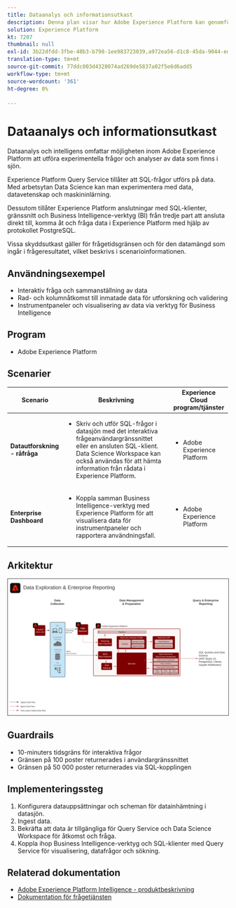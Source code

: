 ```yaml
---
title: Dataanalys och informationsutkast
description: Denna plan visar hur Adobe Experience Platform kan genomföra experimentella frågor och analyser av data som finns i sjön.
solution: Experience Platform
kt: 7207
thumbnail: null
exl-id: 3b22dfdd-3fbe-40b3-b798-1ee983723039,a972ea56-d1c8-45da-9044-ed31222a2441
translation-type: tm+mt
source-git-commit: 77ddc003d4328074ad269de5837a02f5e6d6add5
workflow-type: tm+mt
source-wordcount: '361'
ht-degree: 0%

---
```


# Dataanalys och informationsutkast

Dataanalys och intelligens omfattar möjligheten inom Adobe Experience Platform att utföra experimentella frågor och analyser av data som finns i sjön.

Experience Platform Query Service tillåter att SQL-frågor utförs på data. Med arbetsytan Data Science kan man experimentera med data, datavetenskap och maskininlärning.

Dessutom tillåter Experience Platform anslutningar med SQL-klienter, gränssnitt och Business Intelligence-verktyg (BI) från tredje part att ansluta direkt till, komma åt och fråga data i Experience Platform med hjälp av protokollet PostgreSQL.

Vissa skyddsutkast gäller för frågetidsgränsen och för den datamängd som ingår i frågeresultatet, vilket beskrivs i scenarioinformationen.

## Användningsexempel

* Interaktiv fråga och sammanställning av data
* Rad- och kolumnåtkomst till inmatade data för utforskning och validering
* Instrumentpaneler och visualisering av data via verktyg för Business Intelligence

## Program

* Adobe Experience Platform

## Scenarier

| Scenario | Beskrivning | Experience Cloud program/tjänster |
|---|---|---|
| **Datautforskning - råfråga** | <ul><li>Skriv och utför SQL-frågor i datasjön med det interaktiva frågeanvändargränssnittet eller en ansluten SQL-klient. Data Science Workspace kan också användas för att hämta information från rådata i Experience Platform.</li></ul> | <ul><li>Adobe Experience Platform</li></ul> |
| **Enterprise Dashboard** | <ul><li>Koppla samman Business Intelligence-verktyg med Experience Platform för att visualisera data för instrumentpaneler och rapportera användningsfall.</li></ul> | <ul><li>Adobe Experience Platform</li></ul> |

## Arkitektur

<img src="assets/dataexplore.svg" alt="Referensarkitektur för Enterprise Data Exploration and Reporting Blueprint" style="border:1px solid #4a4a4a" />

## Guardrails

* 10-minuters tidsgräns för interaktiva frågor
* Gränsen på 100 poster returnerades i användargränssnittet
* Gränsen på 50 000 poster returnerades via SQL-kopplingen

## Implementeringssteg

1. Konfigurera datauppsättningar och scheman för datainhämtning i datasjön.
1. Ingest data.
1. Bekräfta att data är tillgängliga för Query Service och Data Science Workspace för åtkomst och fråga.
1. Koppla ihop Business Intelligence-verktyg och SQL-klienter med Query Service för visualisering, datafrågor och sökning.

## Relaterad dokumentation

* [Adobe Experience Platform Intelligence - produktbeskrivning](https://helpx.adobe.com/legal/product-descriptions/adobe-experience-platform-intelligence---product-description.html)
* [Dokumentation för frågetjänsten](https://experienceleague.adobe.com/docs/experience-platform/query/home.html?lang=en)
